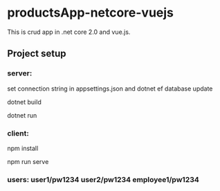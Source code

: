 # productsApp-netcore-vuejs

This is crud app in .net core 2.0 and vue.js.

## Project setup

### server:

set connection string in appsettings.json and   dotnet ef database update

dotnet build

dotnet run

### client:

npm install

npm run serve

### users: user1/pw1234    user2/pw1234    employee1/pw1234
